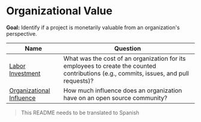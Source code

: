 # Organizational Value

**Goal:** Identify if a project is monetarily valuable from an organization's perspective.

Name | Question
--- | ---
[Labor Investment](labor-investment.md) | What was the cost of an organization for its employees to create the counted contributions (e.g., commits, issues, and pull requests)?
[Organizational Influence](organizational-influence.md) | How much influence does an organization have on an open source community?

> This README needs to be translated to Spanish

